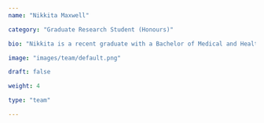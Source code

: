```yaml
---
name: "Nikkita Maxwell"

category: "Graduate Research Student (Honours)"

bio: "Nikkita is a recent graduate with a Bachelor of Medical and Health Science, currently undertaking an honours project focused on the climate resilience of Fijian Lasioglossum bees. Her research employs proteomic approaches to identify key drivers of heat tolerance in these important pollinators.  She's working on annotating proteins relevant to thermotolerance from the genome of these bees and characterising the molecular mechanisms of thermal stability across specialist species found at different elevations.  Her findings will bridge the gap between physiological heat resilience and the thermal stability of the bee proteome, contributing to a deeper understanding of how these species adapt to climate change."

image: "images/team/default.png"

draft: false

weight: 4

type: "team"

---
```


